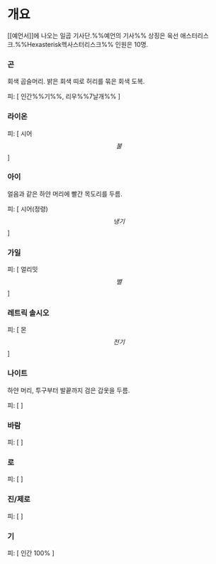# 개요
[[예언서]]에 나오는 일곱 기사단.%%예언의 기사%%
상징은 육선 애스터리스크.%%Hexasterisk헥사스터리스크%%
인원은 10명.

### 곤

회색 곱슬머리. 밝은 회색 띠로 허리를 묶은 회색 도복.

피: [ 인간%%기%%, 리우%%7날개%% ]

### 라이온

피: [ 시어$$불$$ ]

### 아이

얼음과 같은 하얀 머리에 빨간 목도리를 두름.

피: [ 시어(정령)$$냉기$$ ]

### 가일

피: [ 얼리밋$$별$$ ]

### 레트릭 솔시오

피: [ 몬$$전기$$ ]

### 나이트

하얀 머리, 투구부터 발끝까지 검은 갑옷을 두름.

피: [  ]

### 바람

피: [  ]

### 로

피: [  ]

### 진/제로

피: [  ]

### 기

피: [ 인간 100% ]